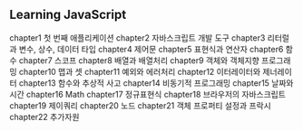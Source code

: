 ## Learning JavaScript

chapter1 첫 번째 애플리케이션
chapter2 자바스크립트 개발 도구
chapter3 리터럴과 변수, 상수, 데이터 타입
chapter4 제어문
chapter5 표현식과 연산자
chapter6 함수
chapter7 스코프
chapter8 배열과 배열처리
chapter9 객체와 객체지향 프로그래밍
chapter10 맵과 셋
chapter11 예외와 에러처리
chapter12 이터레이터와 제너레이터
chapter13 함수와 추상적 사고
chapter14 비동기적 프로그래밍
chapter15 날짜와 시간
chapter16 Math
chapter17 정규표현식
chapter18 브라우저의 자바스크립트
chapter19 제이쿼리
chapter20 노드
chapter21 객체 프로퍼티 설정과 프락시
chapter22 추가자원
